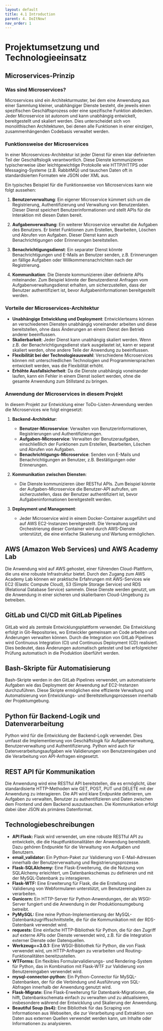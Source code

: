 ```yaml
---
layout: default
title: 4.1 Introduction
parent: 4. DoItNow!
nav_order: 1
---
```


# Projektumsetzung und Technologieeinsatz

## Microservices-Prinzip

### Was sind Microservices?

Microservices sind ein Architekturmuster, bei dem eine Anwendung aus einer Sammlung kleiner, unabhängiger Dienste besteht, die jeweils einen spezifischen Geschäftsprozess oder eine spezifische Funktion abdecken. Jeder Microservice ist autonom und kann unabhängig entwickelt, bereitgestellt und skaliert werden. Dies unterscheidet sich von monolithischen Architekturen, bei denen alle Funktionen in einer einzigen, zusammenhängenden Codebasis verwaltet werden.

### Funktionsweise der Microservices

In einer Microservices-Architektur ist jeder Dienst für einen klar definierten Teil der Geschäftslogik verantwortlich. Diese Dienste kommunizieren typischerweise über leichtgewichtige Protokolle wie HTTP/HTTPS oder Messaging-Systeme (z.B. RabbitMQ) und tauschen Daten oft in standardisierten Formaten wie JSON oder XML aus.

Ein typisches Beispiel für die Funktionsweise von Microservices kann wie folgt aussehen:

1. **Benutzerverwaltung**: Ein eigener Microservice kümmert sich um die Registrierung, Authentifizierung und Verwaltung von Benutzerdaten. Dieser Dienst speichert Benutzerinformationen und stellt APIs für die Interaktion mit diesen Daten bereit.

2. **Aufgabenverwaltung**: Ein weiterer Microservice verwaltet die Aufgaben des Benutzers. Er bietet Funktionen zum Erstellen, Bearbeiten, Löschen und Abrufen von Aufgaben. Dieser Dienst kann auch Benachrichtigungen oder Erinnerungen bereitstellen.

3. **Benachrichtigungsdienst**: Ein separater Dienst könnte Benachrichtigungen und E-Mails an Benutzer senden, z.B. Erinnerungen an fällige Aufgaben oder Willkommensnachrichten nach der Registrierung.

4. **Kommunikation**: Die Dienste kommunizieren über definierte APIs miteinander. Zum Beispiel könnte der Benutzerdienst Anfragen vom Aufgabenverwaltungsdienst erhalten, um sicherzustellen, dass der Benutzer authentifiziert ist, bevor Aufgabeninformationen bereitgestellt werden.

### Vorteile der Microservices-Architektur

- **Unabhängige Entwicklung und Deployment**: Entwicklerteams können an verschiedenen Diensten unabhängig voneinander arbeiten und diese bereitstellen, ohne dass Änderungen an einem Dienst den Betrieb anderer beeinflussen.
- **Skalierbarkeit**: Jeder Dienst kann unabhängig skaliert werden. Wenn z.B. der Benachrichtigungsdienst stark ausgelastet ist, kann er separat skaliert werden, ohne andere Teile der Anwendung zu beeinflussen.
- **Flexibilität bei der Technologieauswahl**: Verschiedene Microservices können mit unterschiedlichen Technologien und Programmiersprachen entwickelt werden, was die Flexibilität erhöht.
- **Erhöhte Ausfallsicherheit**: Da die Dienste unabhängig voneinander laufen, kann ein Fehler in einem Dienst isoliert werden, ohne die gesamte Anwendung zum Stillstand zu bringen.

### Anwendung der Microservices in diesem Projekt

In diesem Projekt zur Entwicklung einer ToDo-Listen-Anwendung werden die Microservices wie folgt eingesetzt:

1. **Backend-Architektur**:
   - **Benutzer-Microservice**: Verwalten von Benutzerinformationen, Registrierungen und Authentifizierungen.
   - **Aufgaben-Microservice**: Verwalten der Benutzeraufgaben, einschließlich der Funktionen zum Erstellen, Bearbeiten, Löschen und Abrufen von Aufgaben.
   - **Benachrichtigungs-Microservice**: Senden von E-Mails und Benachrichtigungen an Benutzer, z.B. Bestätigungen oder Erinnerungen.
   
2. **Kommunikation zwischen Diensten**:
   - Die Dienste kommunizieren über RESTful APIs. Zum Beispiel könnte der Aufgaben-Microservice die Benutzer-API aufrufen, um sicherzustellen, dass der Benutzer authentifiziert ist, bevor Aufgabeninformationen bereitgestellt werden.
   
3. **Deployment und Management**:
   - Jeder Microservice wird in einem Docker-Container ausgeführt und auf AWS EC2-Instanzen bereitgestellt. Die Verwaltung und Orchestrierung dieser Container wird durch AWS-Dienste unterstützt, die eine einfache Skalierung und Wartung ermöglichen.

## AWS (Amazon Web Services) und AWS Academy Lab

Die Anwendung wird auf AWS gehostet, einer führenden Cloud-Plattform, die uns eine robuste Infrastruktur bietet. Durch den Zugang zum AWS Academy Lab können wir praktische Erfahrungen mit AWS-Services wie EC2 (Elastic Compute Cloud), S3 (Simple Storage Service) und RDS (Relational Database Service) sammeln. Diese Dienste werden genutzt, um die Anwendung in einer sicheren und skalierbaren Cloud-Umgebung zu betreiben.

## GitLab und CI/CD mit GitLab Pipelines

GitLab wird als zentrale Entwicklungsplattform verwendet. Die Entwicklung erfolgt in Git-Repositories, wo Entwickler gemeinsam an Code arbeiten und Änderungen verwalten können. Durch die Integration von GitLab Pipelines wird Continuous Integration (CI) und Continuous Deployment (CD) realisiert. Dies bedeutet, dass Änderungen automatisch getestet und bei erfolgreicher Prüfung automatisch in die Produktion überführt werden.

## Bash-Skripte für Automatisierung

Bash-Skripte werden in den GitLab Pipelines verwendet, um automatisierte Aufgaben wie das Deployment der Anwendung auf EC2-Instanzen durchzuführen. Diese Skripte ermöglichen eine effiziente Verwaltung und Automatisierung von Entwicklungs- und Bereitstellungsprozessen innerhalb der Projektumgebung.

## Python für Backend-Logik und Datenverarbeitung

Python wird für die Entwicklung der Backend-Logik verwendet. Dies umfasst die Implementierung von Geschäftslogik für Aufgabenverwaltung, Benutzerverwaltung und Authentifizierung. Python wird auch für Datenverarbeitungsaufgaben wie Validierungen von Benutzereingaben und die Verarbeitung von API-Anfragen eingesetzt.

## REST API für Kommunikation

Die Anwendung wird eine RESTful API bereitstellen, die es ermöglicht, über standardisierte HTTP-Methoden wie GET, POST, PUT und DELETE mit der Anwendung zu interagieren. Die API wird klare Endpunkte definieren, um Aufgaben zu verwalten, Benutzer zu authentifizieren und Daten zwischen dem Frontend und dem Backend auszutauschen. Die Kommunikation erfolgt dabei über JSON als primäres Datenformat.

## Technologiebeschreibungen

- **API Flask:** Flask wird verwendet, um eine robuste RESTful API zu entwickeln, die die Hauptfunktionalitäten der Anwendung bereitstellt. Dazu gehören Endpunkte für die Verwaltung von Aufgaben und Benutzern.
- **email_validator:** Ein Python-Paket zur Validierung von E-Mail-Adressen innerhalb der Benutzerverwaltung und Registrierungsprozesse.
- **Flask-SQLAlchemy:** Eine Flask-Erweiterung, die die Nutzung von SQLAlchemy erleichtert, um Datenbankschemas zu definieren und mit der MySQL-Datenbank zu interagieren.
- **Flask-WTF:** Eine Erweiterung für Flask, die die Erstellung und Validierung von Webformularen unterstützt, um Benutzereingaben zu verarbeiten.
- **Gunicorn:** Ein HTTP-Server für Python-Anwendungen, der als WSGI-Server fungiert und die Anwendung in der Produktionsumgebung betreibt.
- **PyMySQL:** Eine reine Python-Implementierung der MySQL-Datenbankzugriffsschnittstelle, die für die Kommunikation mit der RDS-Datenbank verwendet wird.
- **requests:** Eine einfache HTTP-Bibliothek für Python, die für den Zugriff auf externe APIs oder Dienste verwendet wird, z.B. für die Integration externer Dienste oder Datenquellen.
- **Werkzeug==3.0.1:** Eine WSGI-Bibliothek für Python, die von Flask verwendet wird, um HTTP-Anfragen zu verarbeiten und Routing-Funktionalitäten bereitzustellen.
- **WTForms:** Ein flexibles Formularvalidierungs- und Rendering-System für Python, das in Kombination mit Flask-WTF zur Validierung von Benutzereingaben verwendet wird.
- **mysql-connector-python:** Ein Python-Connector für MySQL-Datenbanken, der für die Verbindung und Ausführung von SQL-Abfragen innerhalb der Anwendung genutzt wird.
- **Flask-Migrate:** Eine Flask-Erweiterung für Datenbank-Migrationen, die hilft, Datenbankschemata einfach zu verwalten und zu aktualisieren, insbesondere während der Entwicklung und Skalierung der Anwendung.
- **Beautiful Soup (bs4):** Eine Bibliothek für das Scraping von Informationen aus Webseiten, die zur Verarbeitung und Extraktion von Daten aus externen Quellen verwendet werden kann, um Inhalte oder Informationen zu analysieren.

